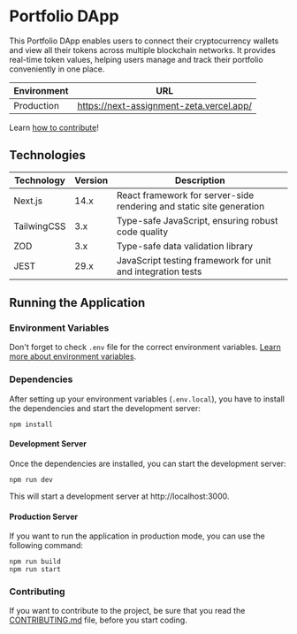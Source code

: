 # Portfolio DApp

This Portfolio DApp enables users to connect their cryptocurrency wallets and view all their tokens across multiple blockchain networks. It provides real-time token values, helping users manage and track their portfolio conveniently in one place.

| Environment | URL                                      |
| ----------- | ---------------------------------------- |
| Production  | https://next-assignment-zeta.vercel.app/ |

Learn [how to contribute](./documentation/CONTRIBUTING.md)!

## Technologies

| Technology  | Version | Description                                                          |
| ----------- | ------- | -------------------------------------------------------------------- |
| Next.js     | 14.x    | React framework for server-side rendering and static site generation |
| TailwingCSS | 3.x     | Type-safe JavaScript, ensuring robust code quality                   |
| ZOD         | 3.x     | Type-safe data validation library                                    |
| JEST        | 29.x    | JavaScript testing framework for unit and integration tests          |

## Running the Application

### Environment Variables

Don't forget to check `.env` file for the correct environment variables. [Learn more about environment variables](./documentation/ENV_VARIABLES.md).

### Dependencies

After setting up your environment variables (`.env.local`), you have to install the dependencies and start the development server:

```shell
npm install
```

#### Development Server

Once the dependencies are installed, you can start the development server:

```shell
npm run dev
```

This will start a development server at http://localhost:3000.

#### Production Server

If you want to run the application in production mode, you can use the following command:

```shell
npm run build
npm run start
```

### Contributing

If you want to contribute to the project, be sure that you read the [CONTRIBUTING.md](./documentation/CONTRIBUTING.md) file, before you start coding.
